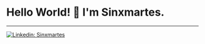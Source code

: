 # Hello World! :rocket: I'm Sinxmartes.
__________
[![Linkedin: Sinxmartes](https://img.shields.io/badge/sinxmartes-linkedin?style=flat-square&logo=Linkedin&logoColor=white&link=https://www.linkedin.com/in/medeirosmarco/)](https://www.linkedin.com/in/medeirosmarco/)
